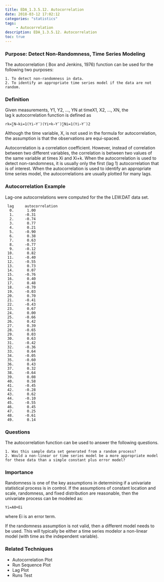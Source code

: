 ```yaml
---
title: EDA_1.3.5.12. Autocorrelation
date: 2018-03-12 17:02:12
categories: "statistics"
tags:
     - Autocorrelation
description: EDA_1.3.5.12. Autocorrelation
toc: true
---
```

### Purpose: Detect Non-Randomness, Time Series Modeling
The autocorrelation ( Box and Jenkins, 1976) function can be used for the following two purposes:

	1. To detect non-randomness in data.
	2. To identify an appropriate time series model if the data are not random.

### Definition
Given measurements, Y1, Y2, ..., YN at timeX1, X2, ..., XN, the lag k autocorrelation function is defined as

	rk=∑N−ki=1(Yi−Y¯)(Yi+k−Y¯)∑Ni=1(Yi−Y¯)2

Although the time variable, X, is not used in the formula for autocorrelation, the assumption is that the observations are equi-spaced.

Autocorrelation is a correlation coefficient. However, instead of correlation between two different variables, the correlation is between two values of the same variable at times Xi and Xi+k.
When the autocorrelation is used to detect non-randomness, it is usually only the first (lag 1) autocorrelation that is of interest. When the autocorrelation is used to identify an appropriate time series model, the autocorrelations are usually plotted for many lags.

### Autocorrelation Example
Lag-one autocorrelations were computed for the the LEW.DAT data set.

     lag     autocorrelation
      0.      1.00
      1.     -0.31
      2.     -0.74
      3.      0.77
      4.      0.21
      5.     -0.90
      6.      0.38
      7.      0.63
      8.     -0.77
      9.     -0.12
     10.      0.82
     11.     -0.40
     12.     -0.55
     13.      0.73
     14.      0.07
     15.     -0.76
     16.      0.40
     17.      0.48
     18.     -0.70
     19.     -0.03
     20.      0.70
     21.     -0.41
     22.     -0.43
     23.      0.67
     24.      0.00
     25.     -0.66
     26.      0.42
     27.      0.39
     28.     -0.65
     29.      0.03
     30.      0.63
     31.     -0.42
     32.     -0.36
     33.      0.64
     34.     -0.05
     35.     -0.60
     36.      0.43
     37.      0.32
     38.     -0.64
     39.      0.08
     40.      0.58
     41.     -0.45
     42.     -0.28
     43.      0.62
     44.     -0.10
     45.     -0.55
     46.      0.45
     47.      0.25
     48.     -0.61
     49.      0.14

### Questions
The autocorrelation function can be used to answer the following questions.

	1. Was this sample data set generated from a random process?
	2. Would a non-linear or time series model be a more appropriate model for these data than a simple constant plus error model?

### Importance
Randomness is one of the key assumptions in determining if a univariate statistical process is in control. If the assumptions of constant location and scale, randomness, and fixed distribution are reasonable, then the univariate process can be modeled as:

	Yi=A0+Ei

where Ei is an error term.

If the randomness assumption is not valid, then a different model needs to be used. This will typically be either a time series modelor a non-linear model (with time as the independent variable).
### Related Techniques
* Autocorrelation Plot
* Run Sequence Plot
* Lag Plot
* Runs Test

